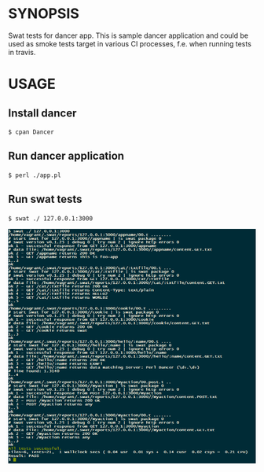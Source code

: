 # SYNOPSIS

Swat tests for dancer app. This is sample dancer application and could be used as smoke tests target in various
CI processes, f.e. when running tests in travis.

# USAGE

## Install dancer

    $ cpan Dancer

## Run dancer  application

    $ perl ./app.pl
    
## Run swat tests

    $ swat ./ 127.0.0.1:3000    


![output](../images/dancer.png "output")
